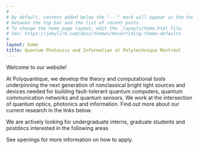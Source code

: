 ```yaml
---
#
# By default, content added below the "---" mark will appear in the home page
# between the top bar and the list of recent posts.
# To change the home page layout, edit the _layouts/home.html file.
# See: https://jekyllrb.com/docs/themes/#overriding-theme-defaults
#
layout: home
title: Quantum Photonics and Information at Polytechnique Montréal
---
```


Welcome to our website!

At Polyquantique, we develop the theory and computational tools underpinning the next generation of nonclassical bright light sources and devices needed for building fault-tolerant quantum computers, quantum communication networks and quantum sensors. We work at the intersection of quantum optics, photonics and information. Find out more about our current research in the links below. 

We are actively looking for undergraduate interns, graduate students and postdocs interested in the following areas



See openings for more information on how to apply.